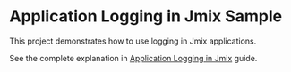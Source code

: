 # Application Logging in Jmix Sample

This project demonstrates how to use logging in Jmix applications.

See the complete explanation in [Application Logging in Jmix](https://docs.jmix.io/jmix/application-logging-guide/index.html) guide.
